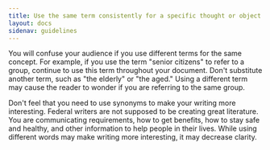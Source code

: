 ```yaml
---
title: Use the same term consistently for a specific thought or object
layout: docs
sidenav: guidelines
---
```


You will confuse your audience if you use different terms for the same concept. For example, if you use the term "senior citizens" to refer to a group, continue to use this term throughout your document. Don't substitute another term, such as "the elderly" or "the aged." Using a different term may cause the reader to wonder if you are referring to the same group.

Don't feel that you need to use synonyms to make your writing more interesting. Federal writers are not supposed to be creating great literature. You are communicating requirements, how to get benefits, how to stay safe and healthy, and other information to help people in their lives. While using different words may make writing more interesting, it may decrease clarity.
